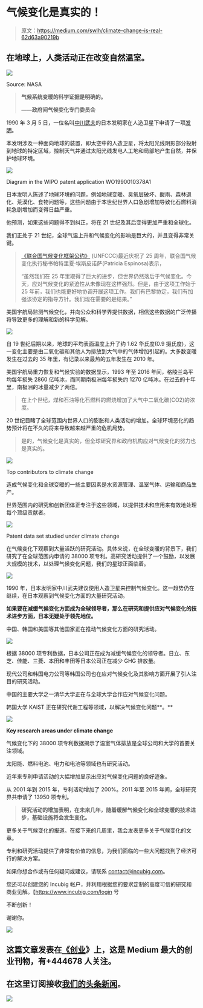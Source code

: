 # 气候变化是真实的！

> 原文：<https://medium.com/swlh/climate-change-is-real-62d63a90219b>

## 在地球上，人类活动正在改变自然温室。

![](img/6a8b16bf253d3000fe78ec2c446a6fc1.png)

Source: NASA

> **气候系统变暖的科学证据是明确的。**
> 
> **——政府间气候变化专门委员会**

1990 年 3 月 5 日，一位名叫[中川武夫](https://patents.google.com/?inventor=Takeo+Nakagawa&sort=old)的日本发明家在人造卫星下申请了一项[发明](https://worldwide.espacenet.com/publicationDetails/biblio?CC=WO&NR=9010378A1&KC=A1&FT=D)。

本发明涉及一种面向地球的装置，即太空中的人造卫星，将太阳光线阴影部分投射到地球的特定区域，控制天气并通过太阳光线发电人工地和局部地产生自然，并保护地球环境。

![](img/3777cc401f7af60dbb8b41d8937b0495.png)

Diagram in the WIPO patent application WO1990010378A1

日本发明人陈述了地球环境的问题，例如地球变暖、臭氧层破坏、酸雨、森林退化、荒漠化、食物问题等，这些问题由于本世纪世界人口急剧增加导致化石燃料消耗急剧增加而变得日益严重。

他预测，如果这些问题得不到纠正，将在 21 世纪及其后变得更加严重和全球化。

我们正处于 21 世纪，全球气温上升和气候变化的影响是巨大的，并且变得非常关键。

> [《联合国气候变化框架公约》](https://unfccc.int/news/unfccc-25th-anniversary-climate-action-is-more-urgent-than-ever) (UNFCCC)最近庆祝了 25 周年，联合国气候变化执行秘书帕特里夏·埃斯皮诺萨(Patricia Espinosa)表示，
> 
> “虽然我们在 25 年里取得了巨大的进步，但世界仍然落后于气候变化。今天，应对气候变化的紧迫性从未像现在这样强烈。但是，由于这项工作始于 25 年前，我们也能更好地协调开展这项工作。我们有巴黎协定，我们有加强该协定的指导方针。我们现在需要的是结果。”

美国宇航局监测气候变化，并向公众和科学界提供数据，相信这些数据的广泛传播将导致更多的理解和新的科学见解。

![](img/11b3b282d0d795b4b08bbf5467fe6981.png)

自 19 世纪后期以来，地球的平均表面温度上升了约 1.62 华氏度(0.9 摄氏度)，这一变化主要是由二氧化碳和其他人为排放到大气中的气体增加引起的。大多数变暖发生在过去的 35 年里，有记录以来最热的五年发生在 2010 年。

美国宇航局重力恢复和气候实验的数据显示，1993 年至 2016 年间，格陵兰岛平均每年损失 2860 亿吨冰，而同期南极洲每年损失约 1270 亿吨冰。在过去的十年里，南极洲的冰量减少了两倍。

> 在上个世纪，煤和石油等化石燃料的燃烧增加了大气中二氧化碳(CO2)的浓度。

20 世纪目睹了全球范围内世界人口的膨胀和人类活动的增加。全球环境恶化的趋势预计将在不久的将来导致越来越严重的危机局势。

> 是的，气候变化是真实的，但全球研究界和政府机构应对气候变化的努力也是真实的。

![](img/1485b578c6c67dd0727287843f1e37af.png)

Top contributors to climate change

造成气候变化和全球变暖的一些主要因素是水资源管理、温室气体、运输和商品生产。

世界范围内的研究和创新团体正专注于这些领域，以提供技术和应用来有效地处理每个顶级贡献者。

![](img/5a4be06faa923ab895b3ae68ffe9efc4.png)

Patent data set studied under climate change

在气候变化下观察到大量活跃的研究活动。具体来说，在全球变暖的背景下，我们研究了在全球范围内申请的 38000 项专利。高研究活动提供了一个鼓励，以发展大规模的技术，以处理气候变化问题，我们的星球正面临着。

![](img/c1d26df7aacd61cd5bcd7ad9aa0fcce1.png)

1990 年，日本发明家中川武夫建议使用人造卫星来控制气候变化。这一趋势仍在继续，在日本观察到气候变化方面的大量研究活动。

**如果要在减缓气候变化方面成为全球领导者，那么在研究和提供应对气候变化的技术进步方面，日本无疑处于领先地位。**

中国、韩国和美国等其他国家正在推动气候变化方面的研究活动。

![](img/baed4580269b74c90c4f4068c284dc1c.png)

根据 38000 项专利数据，日本公司正在成为减缓气候变化的领导者。日立、东芝、佳能、三菱、本田和丰田等日本公司正在减少 GHG 排放量。

现代公司和韩国电力公司等韩国公司也在应对气候变化及其影响方面开展了引人注目的研究活动。

中国的主要大学之一清华大学正在与全球大学合作应对气候变化问题。

韩国大学 KAIST 正在研究代谢工程等领域，以解决气候变化问题**。**

![](img/f4e7693c7262ab4f1558528a3f28fb8f.png)

**Key research areas under climate change**

气候变化下的 38000 项专利数据揭示了温室气体排放是全球公司和大学的首要关注领域。

太阳能、燃料电池、电力和电池等领域也有研究活动。

近年来专利申请活动的大幅增加显示出应对气候变化问题的良好迹象。

从 2001 年到 2015 年，专利活动增加了 200%。2011 年至 2015 年间，全球研究界共申请了 13950 项专利。

> **研究活动的增加表明，在未来几年，随着缓解气候变化和全球变暖的技术进步，基础设施将会发生变化。**

更多关于气候变化的报道。在接下来的几周里，我会发表更多关于气候变化的文章。

专利和研究活动提供了非常有价值的信息，为我们面临的一些大问题找到了经济可行的解决方案。

如果你想合作或有任何疑问或建议，请联系 contact@incubig.com。

您还可以创建您的 Incubig 帐户，并利用根据您的要求定制的高度可信的研究和商业见解。【https://www.incubig.com/login 号

不断创新！

谢谢你。

[![](img/308a8d84fb9b2fab43d66c117fcc4bb4.png)](https://medium.com/swlh)

## 这篇文章发表在[《创业](https://medium.com/swlh)》上，这是 Medium 最大的创业刊物，有+444678 人关注。

## 在这里订阅接收[我们的头条新闻](https://growthsupply.com/the-startup-newsletter/)。

[![](img/b0164736ea17a63403e660de5dedf91a.png)](https://medium.com/swlh)